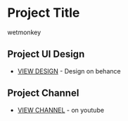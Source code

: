 # Project Title
wetmonkey

## Project UI Design
* [VIEW DESIGN](https://www.behance.net/gallery/63754853/User-interface-design-for-music-page) - Design on behance

## Project Channel
* [VIEW CHANNEL](https://www.youtube.com/channel/UCeSs6MzYF4nn2VafKpB1mmg) - on youtube